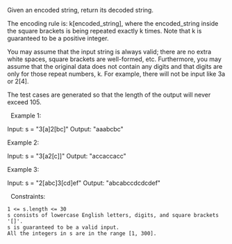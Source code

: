 Given an encoded string, return its decoded string.

The encoding rule is: k[encoded_string], where the encoded_string inside the square brackets is being repeated exactly k times. Note that k is guaranteed to be a positive integer.

You may assume that the input string is always valid; there are no extra white spaces, square brackets are well-formed, etc. Furthermore, you may assume that the original data does not contain any digits and that digits are only for those repeat numbers, k. For example, there will not be input like 3a or 2[4].

The test cases are generated so that the length of the output will never exceed 105.

 
Example 1:

Input: s = "3[a]2[bc]"
Output: "aaabcbc"


Example 2:

Input: s = "3[a2[c]]"
Output: "accaccacc"


Example 3:

Input: s = "2[abc]3[cd]ef"
Output: "abcabccdcdcdef"


 
Constraints:


	1 <= s.length <= 30
	s consists of lowercase English letters, digits, and square brackets '[]'.
	s is guaranteed to be a valid input.
	All the integers in s are in the range [1, 300].

